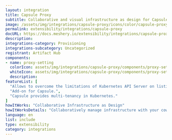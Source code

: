 ```yaml
---
layout: integration
title: Capsule Proxy
subtitle: Collaborative and visual infrastructure as design for Capsule Proxy
image: /assets/img/integrations/capsule-proxy/icons/color/capsule-proxy-color.svg
permalink: extensibility/integrations/capsule-proxy
docURL: https://docs.meshery.io/extensibility/integrations/capsule-proxy
description: 
integrations-category: Provisioning
integrations-subcategory: Uncategorized
registrant: Artifact Hub
components: 
- name: proxy-setting
  colorIcon: assets/img/integrations/capsule-proxy/components/proxy-setting/icons/color/proxy-setting-color.svg
  whiteIcon: assets/img/integrations/capsule-proxy/components/proxy-setting/icons/white/proxy-setting-white.svg
  description: 
featureList: [
  "Allows to overcome the limitations of Kubernetes API Server on listing owned cluster-scoped resources.",
  "Add-on for Capsule.",
  "Capsule provides multi-tenancy in Kubernetes."
]
howItWorks: "Collaborative Infrastructure as Design"
howItWorksDetails: "Collaboratively manage infrastructure with your coworkers synchronously sharing the same designs."
language: en
list: include
type: extensibility
category: integrations
---
```

